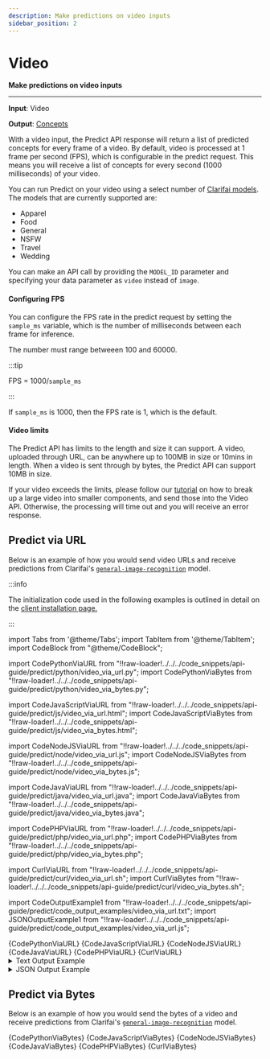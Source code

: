 ```yaml
---
description: Make predictions on video inputs
sidebar_position: 2
---
```


# Video

**Make predictions on video inputs**
<hr />

**Input**: Video

**Output**: [Concepts](https://docs.clarifai.com/portal-guide/concepts/create-get-update-delete)

With a video input, the Predict API response will return a list of predicted concepts for every frame of a video. By default, video is processed at 1 frame per second \(FPS\), which is configurable in the predict request. This means you will receive a list of concepts for every second (1000 milliseconds) of your video.

You can run Predict on your video using a select number of [Clarifai models](https://www.clarifai.com/models). The models that are currently supported are: 
+ Apparel
+ Food
+ General
+ NSFW
+ Travel
+ Wedding

You can make an API call by providing the `MODEL_ID` parameter and specifying your data parameter as `video` instead of `image`.

#### Configuring FPS

You can configure the FPS rate in the predict request by setting the `sample_ms` variable, which is the number of milliseconds between each frame for inference.

The number must range betweeen 100 and 60000. 

:::tip

FPS = 1000/`sample_ms`

:::

If `sample_ms` is 1000, then the FPS rate is 1, which is the default.

#### Video limits

The Predict API has limits to the length and size it can support. A video, uploaded through URL, can be anywhere up to 100MB in size or 10mins in length. When a video is sent through by bytes, the Predict API can support 10MB in size.

If your video exceeds the limits, please follow our [tutorial](https://www.clarifai.com/blog/splitting-video-into-smaller-pieces) on how to break up a large video into smaller components, and send those into the Video API. Otherwise, the processing will time out and you will receive an error response.

## Predict via URL

Below is an example of how you would send video URLs and receive predictions from Clarifai's [`general-image-recognition`](https://clarifai.com/clarifai/main/models/general-image-recognition) model.

:::info

The initialization code used in the following examples is outlined in detail on the [client installation page.](https://docs.clarifai.com/api-guide/api-overview/api-clients/#client-installation-instructions)

:::

import Tabs from '@theme/Tabs';
import TabItem from '@theme/TabItem';
import CodeBlock from "@theme/CodeBlock";

import CodePythonViaURL from "!!raw-loader!../../../code_snippets/api-guide/predict/python/video_via_url.py";
import CodePythonViaBytes from "!!raw-loader!../../../code_snippets/api-guide/predict/python/video_via_bytes.py";

import CodeJavaScriptViaURL from "!!raw-loader!../../../code_snippets/api-guide/predict/js/video_via_url.html";
import CodeJavaScriptViaBytes from "!!raw-loader!../../../code_snippets/api-guide/predict/js/video_via_bytes.html";

import CodeNodeJSViaURL from "!!raw-loader!../../../code_snippets/api-guide/predict/node/video_via_url.js";
import CodeNodeJSViaBytes from "!!raw-loader!../../../code_snippets/api-guide/predict/node/video_via_bytes.js";

import CodeJavaViaURL from "!!raw-loader!../../../code_snippets/api-guide/predict/java/video_via_url.java";
import CodeJavaViaBytes from "!!raw-loader!../../../code_snippets/api-guide/predict/java/video_via_bytes.java";

import CodePHPViaURL from "!!raw-loader!../../../code_snippets/api-guide/predict/php/video_via_url.php";
import CodePHPViaBytes from "!!raw-loader!../../../code_snippets/api-guide/predict/php/video_via_bytes.php";

import CurlViaURL from "!!raw-loader!../../../code_snippets/api-guide/predict/curl/video_via_url.sh";
import CurlViaBytes from "!!raw-loader!../../../code_snippets/api-guide/predict/curl/video_via_bytes.sh";

import CodeOutputExample1 from "!!raw-loader!../../../code_snippets/api-guide/predict/code_output_examples/video_via_url.txt";
import JSONOutputExample1 from "!!raw-loader!../../../code_snippets/api-guide/predict/code_output_examples/video_via_url.js";


<Tabs>
<TabItem value="python" label="Python">
     <CodeBlock className="language-python">{CodePythonViaURL}</CodeBlock>
</TabItem>

<TabItem value="js_rest" label="JavaScript (REST)">
     <CodeBlock className="language-javascript">{CodeJavaScriptViaURL}</CodeBlock>
</TabItem>

<TabItem value="nodejs" label="NodeJS">
     <CodeBlock className="language-javascript">{CodeNodeJSViaURL}</CodeBlock>
</TabItem>

<TabItem value="java" label="Java">
     <CodeBlock className="language-java">{CodeJavaViaURL}</CodeBlock>
</TabItem>

<TabItem value="php" label="PHP">
    <CodeBlock className="language-php">{CodePHPViaURL}</CodeBlock>
</TabItem>

<TabItem value="curl" label="cURL">
    <CodeBlock className="language-bash">{CurlViaURL}</CodeBlock>
</TabItem>

</Tabs>

<details>
  <summary>Text Output Example</summary>
    <CodeBlock className="language-text">{CodeOutputExample1}</CodeBlock>
</details>

<details>
  <summary>JSON Output Example</summary>
    <CodeBlock className="language-javascript">{JSONOutputExample1}</CodeBlock>
</details>

## Predict via Bytes

Below is an example of how you would send the bytes of a video and receive predictions from Clarifai's [`general-image-recognition`](https://clarifai.com/clarifai/main/models/general-image-recognition) model.

<Tabs>

<TabItem value="python" label="Python">
    <CodeBlock className="language-python">{CodePythonViaBytes}</CodeBlock>
</TabItem>

<TabItem value="js_rest" label="JavaScript (REST)">
  <CodeBlock className="language-javascript">{CodeJavaScriptViaBytes}</CodeBlock>
</TabItem>

<TabItem value="nodejs" label="NodeJS">
  <CodeBlock className="language-javascript">{CodeNodeJSViaBytes}</CodeBlock>
</TabItem>

<TabItem value="java" label="Java">
  <CodeBlock className="language-java">{CodeJavaViaBytes}</CodeBlock>
</TabItem>

<TabItem value="php" label="PHP">
    <CodeBlock className="language-php">{CodePHPViaBytes}</CodeBlock>
</TabItem>

<TabItem value="curl" label="cURL">
    <CodeBlock className="language-bash">{CurlViaBytes}</CodeBlock>
</TabItem>

</Tabs>

